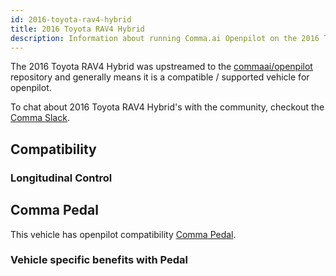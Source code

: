 ```yaml
---
id: 2016-toyota-rav4-hybrid
title: 2016 Toyota RAV4 Hybrid
description: Information about running Comma.ai Openpilot on the 2016 Toyota RAV4 Hybrid
---
```


The 2016 Toyota RAV4 Hybrid was upstreamed to the [commaai/openpilot](https://github.com/commaai/openpilot) repository and generally means it is a compatible / supported vehicle for openpilot.

To chat about 2016 Toyota RAV4 Hybrid's with the community, checkout the  [Comma Slack](https://slack.comma.ai).
## Compatibility

### Longitudinal Control



## Comma Pedal

This vehicle has openpilot compatibility [Comma Pedal](/hardware/pedal).

### Vehicle specific benefits with Pedal


